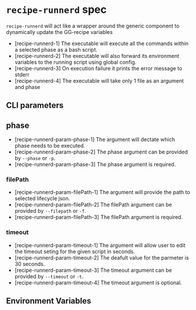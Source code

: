 # `recipe-runnerd` spec

`recipe-runnerd` will act like a wrapper around the generic component to
dynamically update the GG-recipe variables

- [recipe-runnerd-1] The executable will execute all the commands within a selected phase as a bash script.
- [recipe-runnerd-2] The executable will also forward its environment variables
  to the running script using global config.
- [recipe-runnerd-3] On execution failure it prints the error message to stderr
- [recipe-runnerd-4] The executable will take only 1 file as an argument and phase

## CLI parameters

## phase

- [recipe-runnerd-param-phase-1] The argument will dectate which phase needs to
  be executed.
- [recipe-runnerd-param-phase-2] The phase argument can be provided by `--phase`
  or `-p`.
- [recipe-runnerd-param-phase-3] The phase argument is required.

### filePath

- [recipe-runnerd-param-filePath-1] The argument will provide the path to selected lifecycle json.
- [recipe-runnerd-param-filePath-2] The filePath argument can be provided by
  `--filepath` or `-f`.
- [recipe-runnerd-param-filePath-3] The filePath argument is required.

### timeout

- [recipe-runnerd-param-timeout-1] The argument will allow user to edit the
  timeout seting for the given script in seconds.
- [recipe-runnerd-param-timeout-2] The deafult value for the parmeter is 30
  seconds.
- [recipe-runnerd-param-timeout-3] The timeout argument can be provided by
  `--timeout` or `-t`.
- [recipe-runnerd-param-timeout-4] The timeout argument is optional.

## Environment Variables
